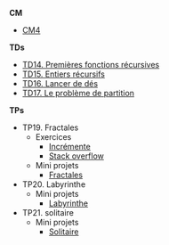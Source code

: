 **CM**

- [CM4](4-recursivite.pdf)


**TDs**

- [TD14. Premières fonctions récursives](travaux-diriges/14-premieres-fonctions-recursives/README.md)
- [TD15. Entiers récursifs](travaux-diriges/15-entiers-recursifs/README.md)
- [TD16. Lancer de dés](travaux-diriges/16-lancer-de-des/README.md)
- [TD17. Le problème de partition](travaux-diriges/17-2-partitions/README.md)


**TPs**

- TP19. Fractales
    - Exercices
        - [Incrémente](travaux-pratiques/19-fractales/exercices/01-incremente/README.md)
        - [Stack overflow](travaux-pratiques/19-fractales/exercices/02-stackoverflow/README.md)
    - Mini projets
        - [Fractales](travaux-pratiques/19-fractales/mini-projets/01-fractales/README.md)
- TP20. Labyrinthe
    - Mini projets
        - [Labyrinthe](travaux-pratiques/20-labyrinthe/mini-projets/01-labyrinthe/README.md)
- TP21. solitaire
    - Mini projets
        - [Solitaire](travaux-pratiques/21-solitaire/mini-projets/01-solitaire/README.md)
